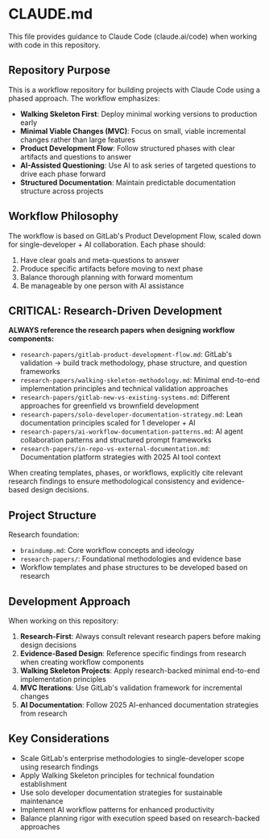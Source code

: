 # CLAUDE.md

This file provides guidance to Claude Code (claude.ai/code) when working with code in this repository.

## Repository Purpose

This is a workflow repository for building projects with Claude Code using a phased approach. The workflow emphasizes:

- **Walking Skeleton First**: Deploy minimal working versions to production early
- **Minimal Viable Changes (MVC)**: Focus on small, viable incremental changes rather than large features
- **Product Development Flow**: Follow structured phases with clear artifacts and questions to answer
- **AI-Assisted Questioning**: Use AI to ask series of targeted questions to drive each phase forward
- **Structured Documentation**: Maintain predictable documentation structure across projects

## Workflow Philosophy

The workflow is based on GitLab's Product Development Flow, scaled down for single-developer + AI collaboration. Each phase should:

1. Have clear goals and meta-questions to answer
2. Produce specific artifacts before moving to next phase
3. Balance thorough planning with forward momentum
4. Be manageable by one person with AI assistance

## CRITICAL: Research-Driven Development

**ALWAYS reference the research papers when designing workflow components:**

- `research-papers/gitlab-product-development-flow.md`: GitLab's validation → build track methodology, phase structure, and question frameworks
- `research-papers/walking-skeleton-methodology.md`: Minimal end-to-end implementation principles and technical validation approaches
- `research-papers/gitlab-new-vs-existing-systems.md`: Different approaches for greenfield vs brownfield development
- `research-papers/solo-developer-documentation-strategy.md`: Lean documentation principles scaled for 1 developer + AI
- `research-papers/ai-workflow-documentation-patterns.md`: AI agent collaboration patterns and structured prompt frameworks
- `research-papers/in-repo-vs-external-documentation.md`: Documentation platform strategies with 2025 AI tool context

When creating templates, phases, or workflows, explicitly cite relevant research findings to ensure methodological consistency and evidence-based design decisions.

## Project Structure

Research foundation:
- `braindump.md`: Core workflow concepts and ideology
- `research-papers/`: Foundational methodologies and evidence base
- Workflow templates and phase structures to be developed based on research

## Development Approach

When working on this repository:

1. **Research-First**: Always consult relevant research papers before making design decisions
2. **Evidence-Based Design**: Reference specific findings from research when creating workflow components
3. **Walking Skeleton Projects**: Apply research-backed minimal end-to-end implementation principles
4. **MVC Iterations**: Use GitLab's validation framework for incremental changes
5. **AI Documentation**: Follow 2025 AI-enhanced documentation strategies from research

## Key Considerations

- Scale GitLab's enterprise methodologies to single-developer scope using research findings
- Apply Walking Skeleton principles for technical foundation establishment
- Use solo developer documentation strategies for sustainable maintenance
- Implement AI workflow patterns for enhanced productivity
- Balance planning rigor with execution speed based on research-backed approaches